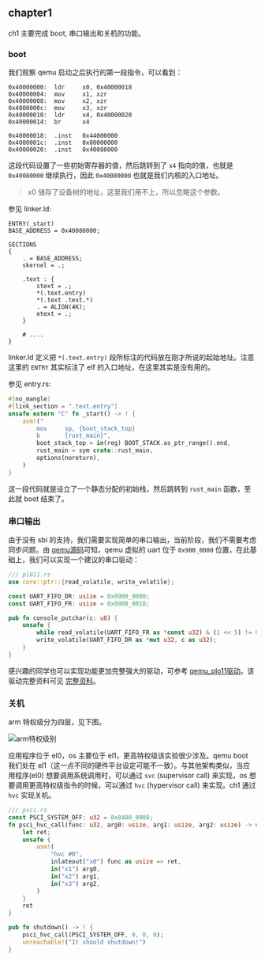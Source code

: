 ## chapter1

ch1 主要完成 boot, 串口输出和关机的功能。

### boot

我们观察 qemu 启动之后执行的第一段指令，可以看到：

```
0x40000000:  ldr     x0, 0x40000018  
0x40000004:  mov     x1, xzr
0x40000008:  mov     x2, xzr
0x4000000c:  mov     x3, xzr
0x40000010:  ldr     x4, 0x40000020
0x40000014:  br      x4

0x40000018:  .inst   0x44000000
0x4000001c:  .inst   0x00000000
0x40000020:  .inst   0x40080000
```

这段代码设置了一些初始寄存器的值，然后跳转到了 `x4` 指向的值，也就是 `0x40080000` 继续执行，因此 `0x40080000` 也就是我们内核的入口地址。

> x0 储存了设备树的地址，这里我们用不上，所以忽略这个参数。

参见 linker.ld:

```
ENTRY(_start)
BASE_ADDRESS = 0x40080000;

SECTIONS
{
    . = BASE_ADDRESS;
    skernel = .;

    .text : {
        stext = .;
        *(.text.entry)
        *(.text .text.*)
        . = ALIGN(4K);
        etext = .;
    }

    # ....
}
```

linker.ld 定义把 `*(.text.entry)` 段所标注的代码放在刚才所说的起始地址。注意这里的 `ENTRY` 其实标注了 elf 的入口地址，在这里其实是没有用的。

参见 entry.rs:

```rust
#[no_mangle]
#[link_section = ".text.entry"]
unsafe extern "C" fn _start() -> ! {
    asm!("
        mov     sp, {boot_stack_top}
        b       {rust_main}",
        boot_stack_top = in(reg) BOOT_STACK.as_ptr_range().end,
        rust_main = sym crate::rust_main,
        options(noreturn),
    )
}
```

这一段代码就是设立了一个静态分配的初始栈，然后跳转到 `rust_main` 函数，至此就 boot 结束了。

### 串口输出

由于没有 sbi 的支持，我们需要实现简单的串口输出，当前阶段，我们不需要考虑同步问题。由 [qemu源码](https://github.com/qemu/qemu/blob/master/hw/arm/virt.c#L146)可知，qemu 虚拟的 uart 位于 `0x900_0000` 位置，在此基础上，我们可以实现一个建议的串口驱动：

```rust
/// pl011.rs
use core::ptr::{read_volatile, write_volatile};

const UART_FIFO_DR: usize = 0x0900_0000;
const UART_FIFO_FR: usize = 0x0900_0018;

pub fn console_putchar(c: u8) {
    unsafe {
        while read_volatile(UART_FIFO_FR as *const u32) & (1 << 5) != 0 {}
        write_volatile(UART_FIFO_DR as *mut u32, c as u32);
    }
}

```

感兴趣的同学也可以实现功能更加完整强大的驱动，可参考 [qemu_plo11驱动](https://crates.io/crates/pl011_qemu)。该驱动完整资料可见 [完整资料](https://documentation-service.arm.com/static/5e8e36c2fd977155116a90b5?token=)。

### 关机

arm 特权级分为四层，见下图。

![arm特权级别](https://documentation-service.arm.com/static/62dac0d5b334256d9ea8fcea?token=)

应用程序位于 el0，os 主要位于 el1，更高特权级该实验很少涉及。qemu boot 我们处在 el1（这一点不同的硬件平台设定可能不一致）。与其他架构类似，当应用程序(el0) 想要调用系统调用时，可以通过 `svc` (supervisor call) 来实现，os 想要调用更高特权级指令的时候，可以通过 `hvc` (hypervisor call) 来实现。ch1 通过 `hvc` 实现关机。

```rust
/// psci.rs
const PSCI_SYSTEM_OFF: u32 = 0x8400_0008;
fn psci_hvc_call(func: u32, arg0: usize, arg1: usize, arg2: usize) -> usize {
    let ret;
    unsafe {
        asm!(
            "hvc #0",
            inlateout("x0") func as usize => ret,
            in("x1") arg0,
            in("x2") arg1,
            in("x3") arg2,
        )
    }
    ret
}

pub fn shutdown() -> ! {
    psci_hvc_call(PSCI_SYSTEM_OFF, 0, 0, 0);
    unreachable!("It should shutdown!")
}
```

